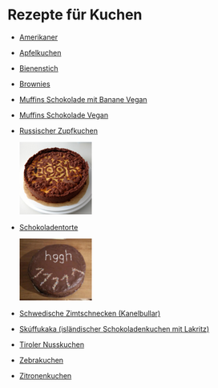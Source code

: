 Rezepte für Kuchen
=====================

* [Amerikaner](Amerikaner.md)
* [Apfelkuchen](Apfelkuchen.txt)
* [Bienenstich](bienenstich.md)
* [Brownies](brownies.md)
* [Muffins Schokolade mit Banane Vegan](vegan_schoki_bananen_muffins.md)
* [Muffins Schokolade Vegan](muffin_schokolade_vegan.md)
* [Russischer Zupfkuchen](russischer_zupfkuchen.md)

  <img src="../../pics/russischer_zupfkuchen.jpg" width="30%" alt="russischer_zupfkuchen" title="russischer_zupfkuchen" />
* [Schokoladentorte](Schokoladentorte.md)

  <img src="../../pics/Schokoladentorte.jpg" width="30%" alt="Schokoladentorte" title="Schokoladentorte" />
* [Schwedische Zimtschnecken (Kanelbullar)](schwedische_zimtschnecken.md)
* [Skúffukaka (isländischer Schokoladenkuchen mit Lakritz)](Skúffukaka.txt)
* [Tiroler Nusskuchen](tiroler_nusskuchen.md)
* [Zebrakuchen](zebrakuchen.md)
* [Zitronenkuchen](zitronenkuchen.md)
